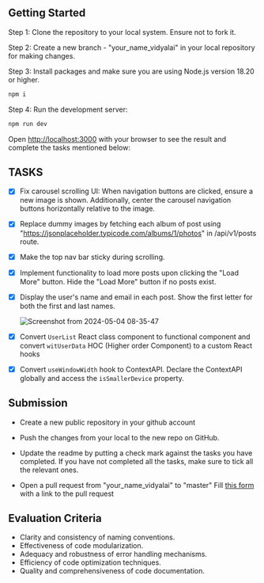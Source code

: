 ## Getting Started

Step 1: Clone the repository to your local system. Ensure not to fork it.

Step 2: Create a new branch - "your_name_vidyalai" in your local repository for making changes.

Step 3: Install packages and make sure you are using Node.js version 18.20 or higher.

```bash
npm i
```

Step 4: Run the development server:

```bash
npm run dev
```

Open [http://localhost:3000](http://localhost:3000) with your browser to see the result and complete the tasks mentioned below:

## TASKS

- [x] Fix carousel scrolling UI: When navigation buttons are clicked, ensure a new image is shown. Additionally, center the carousel navigation buttons horizontally relative to the image.
- [x] Replace dummy images by fetching each album of post using "https://jsonplaceholder.typicode.com/albums/1/photos" in /api/v1/posts route.
- [x] Make the top nav bar sticky during scrolling.
- [x] Implement functionality to load more posts upon clicking the "Load More" button. Hide the "Load More" button if no posts exist.
- [x] Display the user's name and email in each post. Show the first letter for both the first and last names.

  ![Screenshot from 2024-05-04 08-35-47](https://github.com/vidyalai/interview-challenge-1/assets/67904627/a1dd3dca-27e8-427b-a6dc-41de00d15df1)

- [x] Convert `UserList` React class component to functional component and convert `witUserData` HOC (Higher order Component) to a custom React hooks
- [x] Convert `useWindowWidth` hook to ContextAPI. Declare the ContextAPI globally and access the `isSmallerDevice` property.

## Submission

- Create a new public repository in your github account

- Push the changes from your local to the new repo on GitHub.

- Update the readme by putting a check mark against the tasks you have completed. If you have not completed all the tasks, make sure to tick all the relevant ones.

- Open a pull request from "your_name_vidyalai" to "master"
  Fill [this form](https://docs.google.com/forms/d/e/1FAIpQLSeACdInJitqQ8hncrJdsTYEXVuts0Rb_WlMhLihXz06MTFmwA/viewform) with a link to the pull request

## Evaluation Criteria

- Clarity and consistency of naming conventions.
- Effectiveness of code modularization.
- Adequacy and robustness of error handling mechanisms.
- Efficiency of code optimization techniques.
- Quality and comprehensiveness of code documentation.
